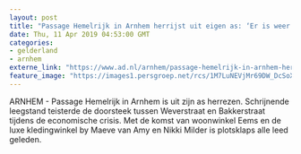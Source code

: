 ```yaml
---
layout: post
title: "Passage Hemelrijk in Arnhem herrijst uit eigen as: ‘Er is weer licht, dat noem ik een genot’"
date: Thu, 11 Apr 2019 04:53:00 GMT
categories: 
- gelderland 
- arnhem 
externe_link: "https://www.ad.nl/arnhem/passage-hemelrijk-in-arnhem-herrijst-uit-eigen-as-er-is-weer-licht-dat-noem-ik-een-genot~aee2ce36/"
feature_image: "https://images1.persgroep.net/rcs/1M7LuNEVjMr69DW_DcSoX9t2dog/diocontent/145243660/_fitwidth/400/?appId=21791a8992982cd8da851550a453bd7f&quality=0.7"
---
```


ARNHEM - Passage Hemelrijk in Arnhem is uit zijn as herrezen. Schrijnende leegstand teisterde de doorsteek tussen Weverstraat en Bakkerstraat tijdens de economische crisis. Met de komst van woonwinkel Eems en de luxe kledingwinkel by Maeve van Amy en Nikki Milder is plotsklaps alle leed geleden.
